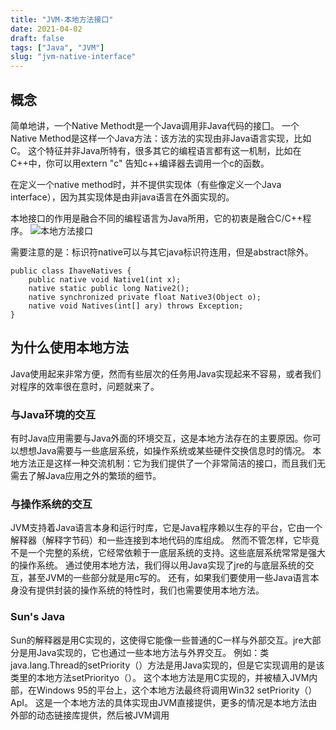 ```yaml
---
title: "JVM-本地方法接口"
date: 2021-04-02
draft: false
tags: ["Java", "JVM"]
slug: "jvm-native-interface"
---
```


## 概念

简单地讲，一个Native Methodt是一个Java调用非Java代码的接囗。
一个Native Method是这样一个Java方法：该方法的实现由非Java语言实现，比如C。
这个特征并非Java所特有，很多其它的编程语言都有这一机制，比如在C++中，你可以用extern "c" 告知c++编译器去调用一个c的函数。

在定义一个native method时，并不提供实现体（有些像定义一个Java interface），因为其实现体是由非java语言在外面实现的。

本地接口的作用是融合不同的编程语言为Java所用，它的初衷是融合C/C++程序。
![本地方法接口](/iblog/posts/images/essays/本地方法接口.png)

需要注意的是：标识符native可以与其它java标识符连用，但是abstract除外。

```
public class IhaveNatives {
    public native void Native1(int x);
    native static public long Native2();
    native synchronized private float Native3(Object o);
    native void Natives(int[] ary) throws Exception;
}
```

## 为什么使用本地方法

Java使用起来非常方便，然而有些层次的任务用Java实现起来不容易，或者我们对程序的效率很在意时，问题就来了。

### 与Java环境的交互

有时Java应用需要与Java外面的环境交互，这是本地方法存在的主要原因。你可以想想Java需要与一些底层系统，如操作系统或某些硬件交换信息时的情况。
本地方法正是这样一种交流机制：它为我们提供了一个非常简洁的接口，而且我们无需去了解Java应用之外的繁琐的细节。

### 与操作系统的交互

JVM支持着Java语言本身和运行时库，它是Java程序赖以生存的平台，它由一个解释器（解释字节码）和一些连接到本地代码的库组成。
然而不管怎样，它毕竟不是一个完整的系统，它经常依赖于一底层系统的支持。这些底层系统常常是强大的操作系统。
通过使用本地方法，我们得以用Java实现了jre的与底层系统的交互，甚至JVM的一些部分就是用c写的。
还有，如果我们要使用一些Java语言本身没有提供封装的操作系统的特性时，我们也需要使用本地方法。

### Sun's Java

Sun的解释器是用C实现的，这使得它能像一些普通的C一样与外部交互。jre大部分是用Java实现的，它也通过一些本地方法与外界交互。
例如：类java.lang.Thread的setPriority（）方法是用Java实现的，但是它实现调用的是该类里的本地方法setPriorityo（）。
这个本地方法是用C实现的，并被植入JVM内部，在Windows 95的平台上，这个本地方法最终将调用Win32 setPriority（）ApI。
这是一个本地方法的具体实现由JVM直接提供，更多的情况是本地方法由外部的动态链接库提供，然后被JVM调用

